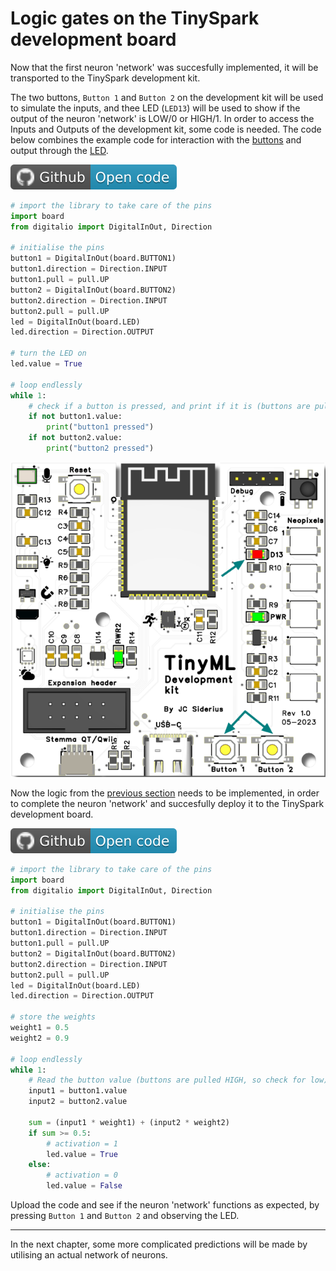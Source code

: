 # Logic gates on the TinySpark development board

Now that the first neuron 'network' was succesfully implemented, it will be transported to the TinySpark development kit.

The two buttons, `Button 1` and `Button 2` on the development kit will be used to simulate the inputs, and thee LED (`LED13`) will be used to show if the output of the neuron 'network' is LOW/0 or HIGH/1. In order to access the Inputs and Outputs of the development kit, some code is needed. The code below combines the example code for interaction with the [buttons](https://github.com/j-siderius/TinySpark/blob/main/docs/assets/examples/buttons.py) and output through the [LED](https://github.com/j-siderius/TinySpark/blob/main/docs/assets/examples/led.py).

[![Open In Github](../assets/images/github-badge.svg)](https://github.com/j-siderius/TinySpark/blob/main/docs/assets/examples/input_output.py)

```python title="input_output.py"
# import the library to take care of the pins
import board
from digitalio import DigitalInOut, Direction

# initialise the pins
button1 = DigitalInOut(board.BUTTON1)
button1.direction = Direction.INPUT
button1.pull = pull.UP
button2 = DigitalInOut(board.BUTTON2)
button2.direction = Direction.INPUT
button2.pull = pull.UP
led = DigitalInOut(board.LED)
led.direction = Direction.OUTPUT

# turn the LED on
led.value = True

# loop endlessly
while 1:
    # check if a button is pressed, and print if it is (buttons are pulled HIGH, so check for low)
    if not button1.value:
        print("button1 pressed")
    if not button2.value:
        print("button2 pressed")
```

![TinyML development board LED and button](../assets/images/devboard_led_button.png)

Now the logic from the [previous section](../chapter1/logic_gates.md) needs to be implemented, in order to complete the neuron 'network' and succesfully deploy it to the TinySpark development board.

[![Open In Github](../assets/images/github-badge.svg)](https://github.com/j-siderius/TinySpark/blob/main/docs/assets/examples/OR_gate.py)

```python title="OR_gate.py"
# import the library to take care of the pins
import board
from digitalio import DigitalInOut, Direction

# initialise the pins
button1 = DigitalInOut(board.BUTTON1)
button1.direction = Direction.INPUT
button1.pull = pull.UP
button2 = DigitalInOut(board.BUTTON2)
button2.direction = Direction.INPUT
button2.pull = pull.UP
led = DigitalInOut(board.LED)
led.direction = Direction.OUTPUT

# store the weights
weight1 = 0.5
weight2 = 0.9

# loop endlessly
while 1:
    # Read the button value (buttons are pulled HIGH, so check for low)
    input1 = button1.value
    input2 = button2.value

    sum = (input1 * weight1) + (input2 * weight2)
    if sum >= 0.5:
        # activation = 1
        led.value = True
    else:
        # activation = 0
        led.value = False
```

Upload the code and see if the neuron 'network' functions as expected, by pressing `Button 1` and `Button 2` and observing the LED.

---

In the next chapter, some more complicated predictions will be made by utilising an actual network of neurons.